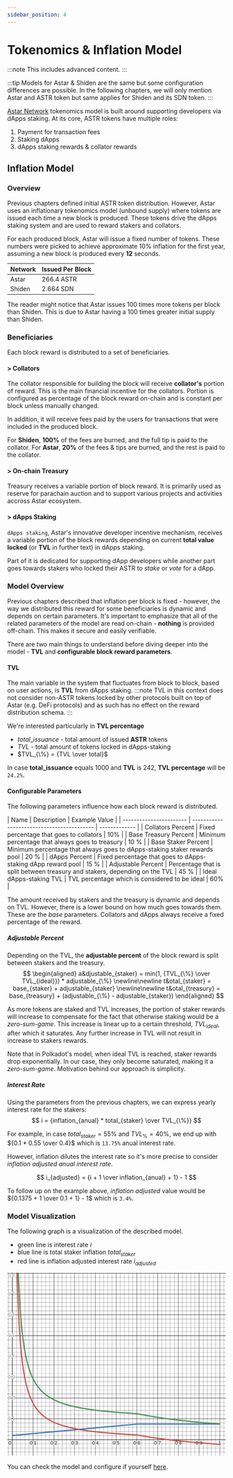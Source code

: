 ```yaml
---
sidebar_position: 4
---
```


# Tokenomics & Inflation Model

:::note
This includes advanced content.
:::

:::tip
Models for Astar & Shiden are the same but some configuration differences are possible.
In the following chapters, we will only mention Astar and ASTR token but same applies for Shiden and its SDN token.
:::

[Astar Network]: https://astar.network/

[Astar Network] tokenomics model is built around supporting developers via dApps staking. At its core, ASTR tokens have multiple roles:

1. Payment for transaction fees
2. Staking dApps
3. dApps staking rewards & collator rewards

## Inflation Model

### Overview

Previous chapters defined initial ASTR token distribution. However, Astar uses an inflationary tokenomics model (unbound supply) where tokens are issued each time a new block is produced. These tokens drive the dApps staking system and are used to reward stakers and collators.

For each produced block, Astar will issue a fixed number of tokens. These numbers were picked to achieve approximate 10% inflation for the first year, assuming a new block is produced every **12** seconds.

| Network | Issued Per Block |
| ------- | ---------------- |
|  Astar  |     266.4 ASTR   |
| Shiden  |      2.664 SDN   |

The reader might notice that Astar issues 100 times more tokens per block than Shiden. This is due to Astar having a 100 times greater initial supply than Shiden.

### Beneficiaries

Each block reward is distributed to a set of beneficiaries.
​
#### > Collators

The collator responsible for building the block will receive **collator's** portion of reward. This is the main financial incentive for the collators. Portion is configured as percentage of the block reward on-chain and is constant per block unless manually changed.

In addition, it will receive fees paid by the users for transactions that were included in the produced block.

For **Shiden**, **100%** of the fees are burned, and the full tip is paid to the collator.
For **Astar**, **20%** of the fees & tips are burned, and the rest is paid to the collator.

#### > On-chain Treasury

Treasury receives a variable portion of block reward. It is primarily used as reserve for parachain auction and to support various projects and activities accross Astar ecosystem.

#### > dApps Staking

`dApps staking`, Astar's innovative developer incentive mechanism, receives a variable portion of the block rewards depending on current **total value locked** (or **TVL** in further text) in dApps staking.

Part of it is dedicated for supporting dApp developers while another part goes towards stakers who locked their ASTR to *stake* or *vote* for a dApp.

### Model Overview

Previous chapters described that inflation per block is fixed - however, the way we distributed this reward for some beneficiaries is dynamic and depends on certain parameters. It's important to emphasize that all of the related parameters of the model are read on-chain - **nothing** is provided off-chain. This makes it secure and easily verifiable.

There are two main things to understand before diving deeper into the model - **TVL** and **configurable block reward parameters**.

#### TVL

The main variable in the system that fluctuates from block to block, based on user actions, is **TVL** from dApps staking. 
:::note
TVL in this context does not consider non-ASTR tokens locked by other protocols built on top of Astar (e.g. DeFi protocols) and as such has no effect on the reward distribution schema.
:::

We're interested particularly in **TVL percentage**
- $total\_issuance$ - total amount of issued **ASTR** tokens
- $TVL$ - total amount of tokens locked in dApps-staking
- $TVL_{\%} = {TVL \over total}$

In case **total_issuance** equals 1000 and **TVL** is 242, **TVL percentage** will be `24.2%`.

#### Configurable Parameters

The following parameters influence how each block reward is distributed.

| Name                    |          Description                        | Example Value |
| ----------------------- | ----------- ------------------------------- | ------------- |
| Collators Percent       | Fixed percentage that goes to collators | 10% |
| Base Treasury Percent   | Minimum percentage that always goes to treasury | 10 % |
| Base Staker Percent     | Minimum percentage that always goes to dApps-staking staker rewards pool | 20 % |
| dApps Percent           | Fixed percentage that goes to dApps-staking dApp reward pool | 15 % |
| Adjustable Percent      | Percentage that is split between treasury and stakers, depending on the TVL | 45 % |
| Ideal dApps-staking TVL | TVL percentage which is considered to be ideal | 60% |

The amount received by stakers and the treasury is dynamic and depends on TVL. However, there is a lower bound on how much goes towards them. These are the *base* parameters. Collators and dApps always receive a fixed percentage of the reward.

##### Adjustable Percent

Depending on the TVL, the **adjustable percent** of the block reward is split between stakers and the treasury.
$$
\begin{aligned}
a&djustable_{staker} = min(1, {TVL_{\%} \over TVL_{ideal}}) * adjustable_{\%}
\newline\newline
t&otal_{staker} = base_{staker} + adjustable_{staker}
\newline\newline
t&otal_{treasury} = base_{treasury} + (adjustable_{\%} - adjustable_{staker})
\end{aligned}
$$

As more tokens are staked and TVL increases, the portion of staker rewards will increase to compensate for the fact that otherwise staking would be a *zero-sum-game*. This increase is linear up to a certain threshold, $TVL_{ideal}$, after which it saturates. Any further increase in TVL will not result in increase to stakers rewards.

Note that in Polkadot's model, when ideal TVL is reached, staker rewards drop exponentially. In our case, they only become saturated, making it a *zero-sum-game*. Motivation behind our approach is simplicity.

##### Interest Rate

Using the parameters from the previous chapters, we can express yearly interest rate for the stakers:
$$
i = {inflation_{anual} * total_{staker} \over TVL_{\%}}
$$

For example, in case $total_{staker} = 55\%$ and $TVL_{\%} = 40\%$, we end up with ${0.1 * 0.55 \over 0.4}$ which is `13.75%` anual interest rate.

However, inflation dilutes the interest rate so it's more precise to consider *inflation adjusted anual interest rate*.

$$
i_{adjusted} = {i + 1 \over inflation_{anual} + 1} - 1
$$

To follow up on the example above, *inflation adjusted* value would be ${0.1375 + 1 \over 0.1 + 1} - 1$ which is `3.4%`.

### Model Visualization

The following graph is a visualization of the described model.

* green line is interest rate $i$
* blue line is total staker inflation $total_{staker}$
* red line is inflation adjusted interest rate $i_{adjusted}$

![tokenomics_model_visualization](img/tokenomics_1.png)

You can check the model and configure if yourself [here](https://www.desmos.com/calculator/cjjkt6smk5).
